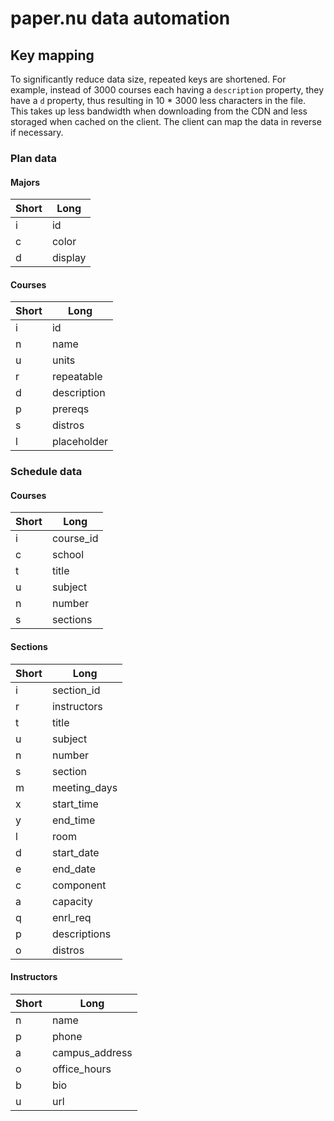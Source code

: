 # paper.nu data automation

## Key mapping

To significantly reduce data size, repeated keys are shortened. For example, instead of 3000 courses each having a `description` property, they have a `d` property, thus resulting in 10 \* 3000 less characters in the file. This takes up less bandwidth when downloading from the CDN and less storaged when cached on the client. The client can map the data in reverse if necessary.

### Plan data

#### Majors

| Short | Long    |
| ----- | ------- |
| i     | id      |
| c     | color   |
| d     | display |

#### Courses

| Short | Long        |
| ----- | ----------- |
| i     | id          |
| n     | name        |
| u     | units       |
| r     | repeatable  |
| d     | description |
| p     | prereqs     |
| s     | distros     |
| l     | placeholder |

### Schedule data

#### Courses

| Short | Long      |
| ----- | --------- |
| i     | course_id |
| c     | school    |
| t     | title     |
| u     | subject   |
| n     | number    |
| s     | sections  |

#### Sections

| Short | Long         |
| ----- | ------------ |
| i     | section_id   |
| r     | instructors  |
| t     | title        |
| u     | subject      |
| n     | number       |
| s     | section      |
| m     | meeting_days |
| x     | start_time   |
| y     | end_time     |
| l     | room         |
| d     | start_date   |
| e     | end_date     |
| c     | component    |
| a     | capacity     |
| q     | enrl_req     |
| p     | descriptions |
| o     | distros      |

#### Instructors

| Short | Long           |
| ----- | -------------- |
| n     | name           |
| p     | phone          |
| a     | campus_address |
| o     | office_hours   |
| b     | bio            |
| u     | url            |

